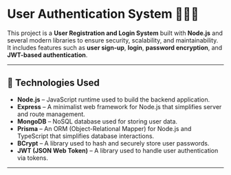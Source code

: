 # User Authentication System 👩🏽‍💻

This project is a **User Registration and Login System** built with **Node.js** and several modern libraries to ensure security, scalability, and maintainability.  
It includes features such as **user sign-up**, **login**, **password encryption**, and **JWT-based authentication**.

---

## 🚀 Technologies Used

- **Node.js** – JavaScript runtime used to build the backend application.
- **Express** – A minimalist web framework for Node.js that simplifies server and route management.
- **MongoDB** – NoSQL database used for storing user data.
- **Prisma** – An ORM (Object-Relational Mapper) for Node.js and TypeScript that simplifies database interactions.
- **BCrypt** – A library used to hash and securely store user passwords.
- **JWT (JSON Web Token)** – A library used to handle user authentication via tokens.

---

